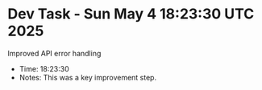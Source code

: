 # Dev Task - Sun May  4 18:23:30 UTC 2025
Improved API error handling
- Time: 18:23:30
- Notes: This was a key improvement step.
